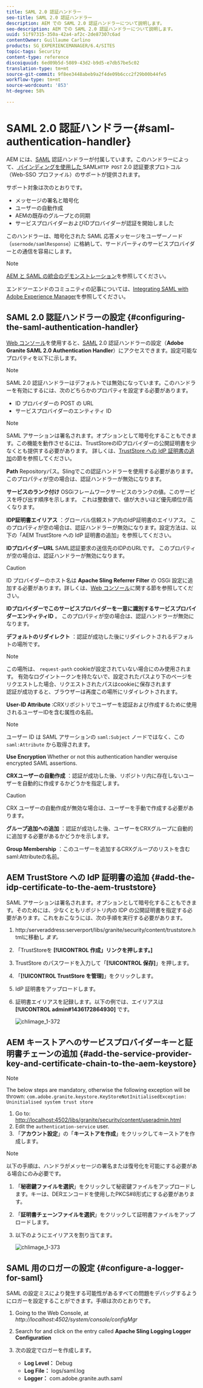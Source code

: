 ```yaml
---
title: SAML 2.0 認証ハンドラー
seo-title: SAML 2.0 認証ハンドラー
description: AEM での SAML 2.0 認証ハンドラーについて説明します。
seo-description: AEM での SAML 2.0 認証ハンドラーについて説明します。
uuid: 51f97315-350a-42a4-af2c-2de87307c6ad
contentOwner: Guillaume Carlino
products: SG_EXPERIENCEMANAGER/6.4/SITES
topic-tags: Security
content-type: reference
discoiquuid: 6ed09b5d-5089-43d2-b9d5-e7db57be5c02
translation-type: tm+mt
source-git-commit: 9f8ee3448abeb9a2f4de09b6ccc2f29b00b44fe5
workflow-type: tm+mt
source-wordcount: '853'
ht-degree: 58%

---
```



# SAML 2.0 認証ハンドラー{#saml-authentication-handler}

AEM には、[SAML](http://saml.xml.org/saml-specifications) 認証ハンドラーが付属しています。このハンドラーによって、[ バインディングを使用した ](http://saml.xml.org/saml-specifications)SAML`HTTP POST` 2.0 認証要求プロトコル（Web-SSO プロファイル）のサポートが提供されます。

サポート対象は次のとおりです。

* メッセージの署名と暗号化
* ユーザーの自動作成
* AEMの既存のグループとの同期
* サービスプロバイダーおよびIDプロバイダーが認証を開始しました

このハンドラーは、暗号化された SAML 応答メッセージをユーザーノード（`usernode/samlResponse`）に格納して、サードパーティのサービスプロバイダーとの通信を容易にします。

>[!NOTE]
>
>[AEM と SAML の統合のデモンストレーション](https://helpx.adobe.com/experience-manager/kb/simple-saml-demo.html)を参照してください。
>
>エンドツーエンドのコミュニティの記事については、[Integrating SAML with Adobe Experience Manager](https://helpx.adobe.com/jp/experience-manager/using/aem63_saml.html)を参照してください。

## SAML 2.0 認証ハンドラーの設定 {#configuring-the-saml-authentication-handler}

[Web コンソール](/help/sites-deploying/configuring-osgi.md)を使用すると、[SAML](http://saml.xml.org/saml-specifications) 2.0 認証ハンドラーの設定（**Adobe Granite SAML 2.0 Authentication Handler**）にアクセスできます。設定可能なプロパティを以下に示します。

>[!NOTE]
>
>SAML 2.0 認証ハンドラーはデフォルトでは無効になっています。このハンドラーを有効にするには、次のどちらかのプロパティを設定する必要があります。
>
>* ID プロバイダーの POST の URL
>* サービスプロバイダーのエンティティ ID

>



>[!NOTE]
>
>SAML アサーションは署名されます。オプションとして暗号化することもできます。この機能を動作させるには、TrustStoreのIDプロバイダーの公開証明書を少なくとも提供する必要があります。 詳しくは、[TrustStore への IdP 証明書の追加](/help/sites-administering/saml-2-0-authenticationhandler.md#add-the-idp-certificate-to-the-aem-truststore)の節を参照してください。

**Path** Repositoryパス。Slingでこの認証ハンドラーを使用する必要があります。 このプロパティが空の場合は、認証ハンドラーが無効になります。

**サービスのランク付け** OSGiフレームワークサービスのランクの値。このサービスを呼び出す順序を示します。 これは整数値で、値が大きいほど優先順位が高くなります。

**IDP証明書エイリアス** ：グローバル信頼ストア内のIdP証明書のエイリアス。 このプロパティが空の場合は、認証ハンドラーが無効になります。設定方法は、以下の「AEM TrustStore への IdP 証明書の追加」を参照してください。

**IDプロバイダーURL** SAML認証要求の送信先のIDPのURLです。 このプロパティが空の場合は、認証ハンドラーが無効になります。

>[!CAUTION]
>
>ID プロバイダーのホスト名は **Apache Sling Referrer Filter** の OSGi 設定に追加する必要があります。詳しくは、[Web コンソール](/help/sites-deploying/configuring-osgi.md)に関する節を参照してください。

**IDプロバイダーでこのサービスプロバイダーを一意に識別するサービスプロバイダーエンティティID** 。 このプロパティが空の場合は、認証ハンドラーが無効になります。

**デフォルトのリダイレクト** ：認証が成功した後にリダイレクトされるデフォルトの場所です。

>[!NOTE]
>
>この場所は、 `request-path` cookieが設定されていない場合にのみ使用されます。 有効なログイントークンを持たないで、設定されたパスより下のページをリクエストした場合、リクエストされたパスはcookieに保存されます\
>認証が成功すると、ブラウザーは再度この場所にリダイレクトされます。

**User-ID Attribute** :CRXリポジトリでユーザーを認証および作成するために使用されるユーザーIDを含む属性の名前。

>[!NOTE]
>
>ユーザー ID は SAML アサーションの `saml:Subject` ノードではなく、この `saml:Attribute` から取得されます。

**Use Encryption** Whether or not this authentication handler werquise encrypted SAML assertions.

**CRXユーザーの自動作成** ：認証が成功した後、リポジトリ内に存在しないユーザーを自動的に作成するかどうかを指定します。

>[!CAUTION]
>
>CRX ユーザーの自動作成が無効な場合は、ユーザーを手動で作成する必要があります。

**グループ追加への追加** ：認証が成功した後、ユーザーをCRXグループに自動的に追加する必要があるかどうかを示します。

**Group Membership** ：このユーザーを追加するCRXグループのリストを含むsaml:Attributeの名前。

## AEM TrustStore への IdP 証明書の追加 {#add-the-idp-certificate-to-the-aem-truststore}

SAML アサーションは署名されます。オプションとして暗号化することもできます。そのためには、少なくともリポジトリ内の IDP の公開証明書を指定する必要があります。これをおこなうには、次の手順を実行する必要があります。

1. http:/serveraddress:serverport/libs/granite/security/content/truststore.htmlに移動し *ます。*
1. 「TrustStoreを **[!UICONTROL 作成」リンクを押します。]**
1. TrustStore のパスワードを入力して「**[!UICONTROL 保存]**」を押します。
1. 「**[!UICONTROL TrustStore を管理]**」をクリックします。
1. IdP 証明書をアップロードします。
1. 証明書エイリアスを記録します。以下の例では、エイリアスは **[!UICONTROL admin#1436172864930]** です。

   ![chlimage_1-372](assets/chlimage_1-372.png)

## AEM キーストアへのサービスプロバイダーキーと証明書チェーンの追加 {#add-the-service-provider-key-and-certificate-chain-to-the-aem-keystore}

>[!NOTE]
>
>The below steps are mandatory, otherwise the following exception will be thrown: `com.adobe.granite.keystore.KeyStoreNotInitialisedException: Uninitialised system trust store`

1. Go to: [http://localhost:4502/libs/granite/security/content/useradmin.html](http://localhost:4502/libs/granite/security/content/useradmin.html)
1. Edit the `authentication-service` user.
1. 「**アカウント設定**」の「**キーストアを作成**」をクリックしてキーストアを作成します。

>[!NOTE]
>
>以下の手順は、ハンドラがメッセージの署名または復号化を可能にする必要がある場合にのみ必要です。

1. 「**秘密鍵ファイルを選択**」をクリックして秘密鍵ファイルをアップロードします。キーは、DERエンコードを使用したPKCS#8形式にする必要があります。
1. 「**証明書チェーンファイルを選択**」をクリックして証明書ファイルをアップロードします。
1. 以下のようにエイリアスを割り当てます。

   ![chlimage_1-373](assets/chlimage_1-373.png)

## SAML 用のロガーの設定 {#configure-a-logger-for-saml}

SAML の設定ミスにより発生する可能性があるすべての問題をデバッグするようにロガーを設定することができます。手順は次のとおりです。

1. Going to the Web Console, at *http://localhost:4502/system/console/configMgr*
1. Search for and click on the entry called **Apache Sling Logging Logger Configuration**
1. 次の設定でロガーを作成します。

   * **Log Level：** Debug
   * **Log File：** logs/saml.log
   * **Logger：** com.adobe.granite.auth.saml

